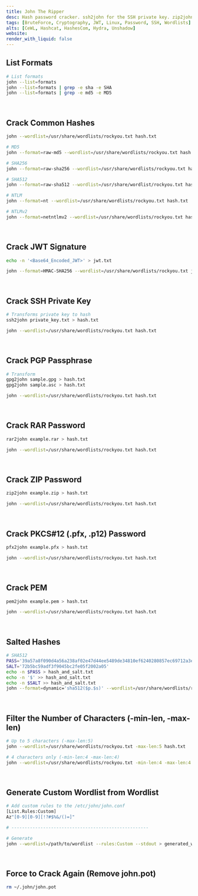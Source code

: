 ```yaml
---
title: John The Ripper
desc: Hash password cracker. ssh2john for the SSH private key. zip2john for the zip’s password. rar2john for the rar’s password.
tags: [BruteForce, Cryptography, JWT, Linux, Password, SSH, Wordlists]
alts: [CeWL, Hashcat, HashesCom, Hydra, Unshadow]
website:
render_with_liquid: false
---
```


## List Formats

```sh
# List formats
john --list=formats
john --list=formats | grep -e sha -e SHA
john --list=formats | grep -e md5 -e MD5
```

<br />

## Crack Common Hashes

```sh
john --wordlist=/usr/share/wordlists/rockyou.txt hash.txt

# MD5
john --format=raw-md5 --wordlist=/usr/share/wordlists/rockyou.txt hash.txt

# SHA256
john --format=raw-sha256 --wordlist=/usr/share/wordlists/rockyou.txt hash.txt

# SHA512
john --format=raw-sha512 --wordlist=/usr/share/wordlist/rockyou.txt hash.txt

# NTLM
john --format=nt --wordlist=/usr/share/wordlists/rockyou.txt hash.txt

# NTLMv2
john --format=netntlmv2 --wordlist=/usr/share/wordlists/rockyou.txt hash.txt
```

<br />

## Crack JWT Signature

```sh
echo -n '<Base64_Encoded_JWT>' > jwt.txt

john --format=HMAC-SHA256 --wordlist=/usr/share/wordlists/rockyou.txt jwt.txt
```

<br />

## Crack SSH Private Key

```sh
# Transforms private key to hash
ssh2john private_key.txt > hash.txt

john --wordlist=/usr/share/wordlists/rockyou.txt hash.txt
```

<br />

## Crack PGP Passphrase

```sh
# Transform
gpg2john sample.gpg > hash.txt
gpg2john sample.asc > hash.txt

john --wordlist=/usr/share/wordlists/rockyou.txt hash.txt
```

<br />

## Crack RAR Password

```sh
rar2john example.rar > hash.txt

john --wordlist=/usr/share/wordlists/rockyou.txt hash.txt
```

<br />

## Crack ZIP Password

```sh
zip2john example.zip > hash.txt

john --wordlist=/usr/share/wordlists/rockyou.txt hash.txt
```

<br />

## Crack PKCS#12 (.pfx, .p12) Password

```sh
pfx2john example.pfx > hash.txt

john --wordlist=/usr/share/wordlists/rockyou.txt hash.txt
```

<br />

## Crack PEM

```sh
pem2john example.pem > hash.txt

john --wordlist=/usr/share/wordlists/rockyou.txt hash.txt
```

<br />

## Salted Hashes

```sh
# SHA512
PASS='39a57a8f090d4a56a238af02e47d44ee5489de34810ef6240280857ec69712a3e5e370b8a41899d0196ade16c0d54327c5654019292cbfe0b5e98ad1fec71bed'
SALT='72b5bc59adf3f9045bc2fe05f2002a05'
echo -n $PASS > hash_and_salt.txt
echo -n '$' >> hash_and_salt.txt
echo -n $SALT >> hash_and_salt.txt
john --format=dynamic='sha512($p.$s)' --wordlist=/usr/share/wordlists/rockyou.txt hash_and_salt.txt
```

<br />

## Filter the Number of Characters (-min-len, -max-len)

```sh
# Up to 5 characters (-max-len:5)
john --wordlist=/usr/share/wordlists/rockyou.txt -max-len:5 hash.txt

# 4 characters only (-min-len:4 -max-len:4)
john --wordlist=/usr/share/wordlists/rockyou.txt -min-len:4 -max-len:4 hash.txt
```

<br />

## Generate Custom Wordlist from Wordlist

```sh
# Add custom rules to the /etc/john/john.conf
[List.Rules:Custom]
Az"[0-9][0-9][!?#$%&/()=]"

# ----------------------------------------------------

# Generate
john --wordlist=/path/to/wordlist --rules:Custom --stdout > generated_wordlist.txt
```

<br />

## Force to Crack Again (Remove john.pot)

```sh
rm ~/.john/john.pot
```